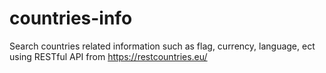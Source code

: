 # countries-info
Search countries related information such as flag, currency, language, ect using RESTful API from https://restcountries.eu/
